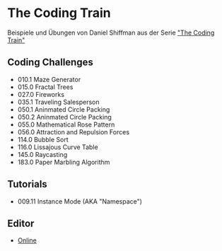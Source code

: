 # The Coding Train
Beispiele und Übungen von Daniel Shiffman aus der Serie ["The Coding Train"](https://thecodingtrain.com/CodingChallenges/)

## Coding Challenges
- 010.1 Maze Generator
- 015.0 Fractal Trees
- 027.0 Fireworks
- 035.1 Traveling Salesperson
- 050.1 Aninmated Circle Packing
- 050.2 Aninmated Circle Packing
- 055.0 Mathematical Rose Pattern
- 056.0 Attraction and Repulsion Forces
- 114.0 Bubble Sort
- 116.0 Lissajous Curve Table
- 145.0 Raycasting
- 183.0 Paper Marbling Algorithm

## Tutorials
- 009.11 Instance Mode (AKA "Namespace")

## Editor 
- [Online](https://editor.p5js.org)
